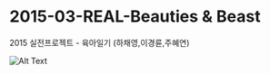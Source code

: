 # 2015-03-REAL-Beauties & Beast
2015 실전프로젝트 - 육아일기 (하채영,이경륜,주혜연)

![Alt Text](https://github.com/NHNNEXT/2015-03-REAL-BNB/blob/master/BNB.jpg)
